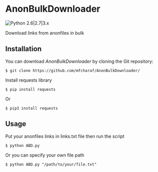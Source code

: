 # AnonBulkDownloader
 ![Python 2.6|2.7|3.x](https://img.shields.io/badge/python-2.6|2.7|3.x-yellow.svg)
 
 Download links from anonfiles in bulk
 
## Installation
You can download *AnonBulkDownloader* by cloning the Git repository:
```
$ git clone https://github.com/mfcharaf/AnonBulkDownloader/
```
Install requests library
```
$ pip install requests
```
Or
```
$ pip3 install requests
```

## Usage
Put your anonfiles links in links.txt file then run the script
```
$ python ABD.py
```
Or you can specify your own file path 
```
$ python ABD.py "/path/to/your/file.txt"
```

